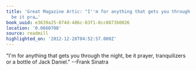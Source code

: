 ```yaml
---
title: 'Great Magazine Artic: "I''m for anything that gets you through the night,
  be it pra…'
book_uuid: e3639a25-074d-486c-83f1-8cc0873b0026
location: '0.0660708'
source: readmill
highlighted_on: '2012-12-28T04:52:57.000Z'
---
```


"I'm for anything that gets you through the night, be it prayer, tranquilizers or a bottle of Jack Daniel." --Frank Sinatra